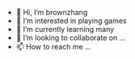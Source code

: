 - 👋 Hi, I’m brownzhang
- 👀 I’m interested in playing games
- 🌱 I’m currently learning many 
- 💞️ I’m looking to collaborate on ...
- 📫 How to reach me ...

<!---
brownzhang1024/brownzhang1024 is a ✨ special ✨ repository because its `README.md` (this file) appears on your GitHub profile.
You can click the Preview link to take a look at your changes.
--->
